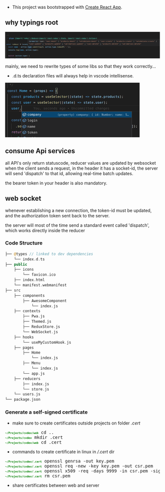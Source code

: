 - This project was bootstrapped with [Create React App](https://github.com/facebook/create-react-app).

## why typings root
![](public/assets/example_typings.png)

mainly, 
we need to rewrite types of some libs so that they work correctly...

- .d.ts declaration files will always help in vscode intellisense.

![](public/assets/example_typings_2.png)

## consume Api services

all API's only return statuscode, reducer values ​​are updated by websocket
when the client sends a request, in the header it has a socket-id, the server will send 'dispatch' to that id, allowing real-time batch updates.

the bearer token in your header is also mandatory.

## web socket

whenever establishing a new connection, the token-id must be updated, and the authorization token sent back to the server.

the server will most of the time send a standard event called 'dispatch', which works directly inside the reducer

### Code Structure

```php
├── @types // linked to dev dependencies
    └── index.d.ts
├── public
    ├── icons
        └── favicon.ico        
    ├── index.html
    └── manifest.webmanifest
├── src
    ├── components
        ├── AwesomeComponent
            └── index.js
    ├── contexts
        ├── Pwa.js
        ├── Themed.js
        ├── ReduxStore.js
        └── WebSocket.js
    ├── hooks
        └── useMyCustomHook.js
    ├── pages
        ├── Home
            └── index.js
        ├── Menu
            └── index.js
        └── app.js
    ├── reducers
        ├── index.js
        └── store.js
    └── users.js
└── package.json
```

### Generate a self-signed certificate

- make sure to create certificates outside projects on folder <i>.cert</i>
<pre>
<b style="color: green; font-size: 9px">~/Projects/cvdev/web</b> cd ..
<b style="color: green; font-size: 9px">~/Projects/cvdev</b> mkdir .cert
<b style="color: green; font-size: 9px">~/Projects/cvdev/web</b> cd .cert
</pre>

- commands to create certificate in linux in <i>/.cert</i> dir
<pre>
<b style="color: green; font-size: 9px">~/Projects/cvdev/.cert</b> openssl genrsa -out key.pem
<b style="color: green; font-size: 9px">~/Projects/cvdev/.cert</b> openssl req -new -key key.pem -out csr.pem
<b style="color: green; font-size: 9px">~/Projects/cvdev/.cert</b> openssl x509 -req -days 9999 -in csr.pem -signkey key.pem -out cert.pem
<b style="color: green; font-size: 9px">~/Projects/cvdev/.cert</b> rm csr.pem
</pre>

- share certificates between web and server